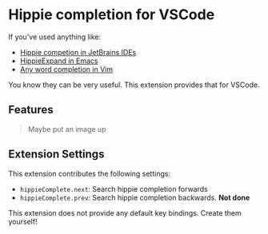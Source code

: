 # Hippie completion for VSCode

If you've used anything like:

- [Hippie competion in JetBrains IDEs](https://www.jetbrains.com/help/idea/auto-completing-code.html)
- [HippieExpand in Emacs](https://www.emacswiki.org/emacs/HippieExpand)
- [Any word completion in Vim](https://vim.fandom.com/wiki/Any_word_completion)

You know they can be very useful. This extension provides that for VSCode.

## Features

> Maybe put an image up

## Extension Settings

This extension contributes the following settings:

* `hippieComplete.next`: Search hippie completion forwards
* `hippieComplete.prev`: Search hippie completion backwards. **Not done**

This extension does not provide any default key bindings. Create them yourself!
